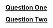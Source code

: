 <span style="-webkit-border-horizontal-spacing: 2px; -webkit-border-vertical-spacing: 2px;
border-collapse: collapse; font-family: 'Lucida Grande'; font-size: 18px; line-height: normal;
white-space: pre-wrap;"><script language="javascript" type="text/javascript">
//<![CDATA[
  function toggleDiv(divid){
    if(document.getElementById(divid).style.display == 'none'){
      document.getElementById(divid).style.display = 'block';
    }else{
      document.getElementById(divid).style.display = 'none';
    }
  }
//]]>
</script>

<a href="javascript:;" onmousedown="toggleDiv('question1');" style="font-size:20px; font-color:blue; font-weight:bold;">Question One</a>
<div id="question1" style="display:none;">
<h3 style="font-size:16px; font-color:black; font-weight:normal;">Answer</h3>
</div></span>

<a href="javascript:;" onmousedown="toggleDiv('question2');" style="font-size:20px; font-color:blue; font-weight:bold;">Question Two</a>
<div id="question2" style="display:none;">
<h3 style="font-size:16px; font-color:black; font-weight:normal;">Another answer<br />
With more than one line</h3>
</div></span>


